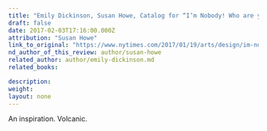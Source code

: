 ```yaml
---
title: "Emily Dickinson, Susan Howe, Catalog for “I’m Nobody! Who are you? The Life and Poetry of Emily Dickinson,” Morgan Library & Museum"
draft: false
date: 2017-02-03T17:16:00.000Z
attribution: "Susan Howe"
link_to_original: "https://www.nytimes.com/2017/01/19/arts/design/im-nobody-not-a-chance-emily-dickinson.html?_r=0"
nd_author_of_this_review: author/susan-howe
related_author: author/emily-dickinson.md
related_books:

description:
weight:
layout: none
---
```

An inspiration. Volcanic.

